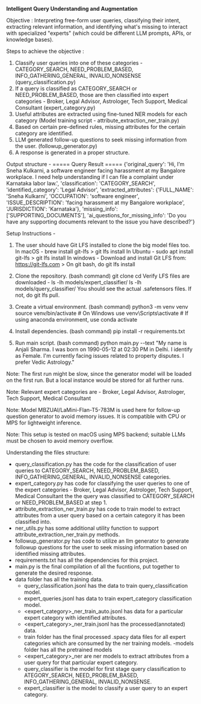 **Intelligent Query Understanding and Augmentation**

Objective : Interpreting free-form user queries, classifying their intent, extracting relevant information, and identifying what's missing to interact with specialized "experts" (which could be different LLM prompts, APIs, or knowledge bases).

Steps to achieve the objective :
1. Classify user queries into one of these categories - CATEGORY_SEARCH, NEED_PROBLEM_BASED, INFO_GATHERING_GENERAL, INVALID_NONSENSE (query_classification.py)
2. If a query is classified as CATEGORY_SEARCH or NEED_PROBLEM_BASED, those are then classified into expert categories - Broker, Legal Advisor, Astrologer, Tech Support, Medical Consultant (expert_category.py)
3. Useful attributes are extracted using fine-tuned NER models for each category (Model training script - attribute_extraction_ner_train.py)
4. Based on certain pre-defined rules, missing attributes for the certain category are identified.
5. LLM generated follow-up questions to seek missing information from the user. (followup_generator.py)
6. A response is generated in a proper structure. 

Output structure - 
===== Query Result =====
{'original_query': 'Hi, I’m Sneha Kulkarni, a software engineer facing harassment at my Bangalore workplace. I need help understanding if I can file a complaint under Karnataka labor law.', 
 'classification': 'CATEGORY_SEARCH', 
 'identified_category': 'Legal Advisor', 
 'extracted_attributes': {'FULL_NAME': 'Sneha Kulkarni', 'OCCUPATION': 'software engineer', 'ISSUE_DESCRIPTION': 'facing harassment at my Bangalore workplace', 'JURISDICTION': 'Karnataka'}, 'missing_info': ['SUPPORTING_DOCUMENTS'], 
 'ai_questions_for_missing_info': 'Do you have any supporting documents relevant to the issue you have described?'}
 
Setup Instructions - 

1. The user should have Git LFS installed to clone the big model files too.
   In macOS - brew install git-lfs > git lfs install
   In Ubuntu - sudo apt install git-lfs > git lfs install
   In windows - Download and install Git LFS from: https://git-lfs.com > On git bash, do git lfs install

2. Clone the repository.
(bash command)
git clone <your-repo-url>
cd <your-project-folder>
Verify LFS files are downloaded -
ls -lh models/expert_classifier/
ls -lh models/query_classifier/
You should see the actual .safetensors files. If not, do git lfs pull.

3. Create a virtual environment.
(bash command)
python3 -m venv venv
source venv/bin/activate  # On Windows use venv\Scripts\activate # If using anaconda environment, use conda activate <virtual environment name>

4. Install dependencies.
(bash command)
pip install -r requirements.txt

5. Run main script.
(bash command)
python main.py --text "My name is Anjali Sharma. I was born on 1990-05-12 at 02:30 PM in Delhi. I identify as Female. I'm currently facing issues related to property disputes. I prefer Vedic Astrology."

Note: The first run might be slow, since the generator model will be loaded on the first run. But a local instance would be stored for all further runs.

Note: Relevant expert categories are - Broker, Legal Advisor, Astrologer, Tech Support, Medical Consultant

Note: Model MBZUAI/LaMini-Flan-T5-783M is used here for follow-up question generator to avoid memory issues. It is compatible with CPU or MPS for lightweight inference.

Note: This setup is tested on macOS using MPS backend; suitable LLMs must be chosen to avoid memory overflow.

Understanding the files structure:
- query_classification.py has the code for the classification of user queries to CATEGORY_SEARCH, NEED_PROBLEM_BASED, INFO_GATHERING_GENERAL, INVALID_NONSENSE categories.
- expert_category.py has code for classifying the user queries to one of the expert categories - Broker, Legal Advisor, Astrologer, Tech Support, Medical Consultant the the query was classified to CATEGORY_SEARCH or NEED_PROBLEM_BASED at step 1.
- attribute_extraction_ner_train.py has code to train model to extract attributes from a user query based on a certain category it has been classified into.
- ner_utils.py has some additional utility function to support attribute_extraction_ner_train.py methods.
- followup_generator.py has code to utilize an llm generator to generate followup questions for the user to seek missing information based on identified missing attributes.
- requirements.txt has all the dependencies for this project.
- main.py is the final compilation of all the fucntions, put together to generate the desired response.
- data folder has all the training data.
    - query_classification.jsonl has the data to train query_classification model.
    - expert_queries.jsonl has data to train expert_category classification model.
    - <expert_category>_ner_train_auto.jsonl has data for a particular expert category with identified attributes.
    - <expert_category>_ner_train.jsonl has the processed(annotated) data.
    - train folder has the final processed .spacy data files for all expert categories which are consumed by the ner training models.
-models folder has all the pretrained models 
    - <expert_category>_ner are ner models to extract attributes from a user query for that particular expert category.
    - query_classifier is the model for first stage query classification to ATEGORY_SEARCH, NEED_PROBLEM_BASED, INFO_GATHERING_GENERAL, INVALID_NONSENSE.
    - expert_classifier is the model to classify a user query to an expert category.

    




